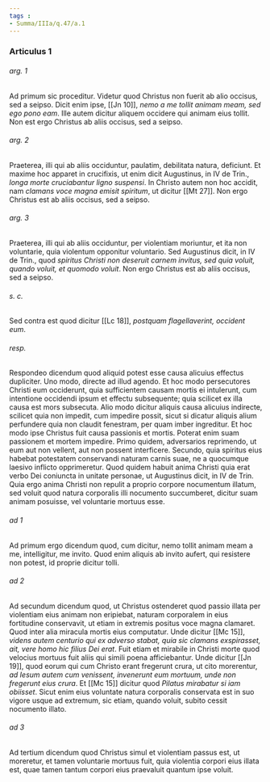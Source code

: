 ```yaml
---
tags : 
- Summa/IIIa/q.47/a.1
---
```


### Articulus 1

###### arg. 1
Ad primum sic proceditur. Videtur quod Christus non fuerit ab alio occisus, sed a seipso. Dicit enim ipse, [[Jn 10]], *nemo a me tollit animam meam, sed ego pono eam*. Ille autem dicitur aliquem occidere qui animam eius tollit. Non est ergo Christus ab aliis occisus, sed a seipso.

###### arg. 2
Praeterea, illi qui ab aliis occiduntur, paulatim, debilitata natura, deficiunt. Et maxime hoc apparet in crucifixis, ut enim dicit Augustinus, in IV de Trin., *longa morte cruciabantur ligno suspensi*. In Christo autem non hoc accidit, nam *clamans voce magna emisit spiritum*, ut dicitur [[Mt 27]]. Non ergo Christus est ab aliis occisus, sed a seipso.

###### arg. 3
Praeterea, illi qui ab aliis occiduntur, per violentiam moriuntur, et ita non voluntarie, quia violentum opponitur voluntario. Sed Augustinus dicit, in IV de Trin., quod *spiritus Christi non deseruit carnem invitus, sed quia voluit, quando voluit, et quomodo voluit*. Non ergo Christus est ab aliis occisus, sed a seipso.

###### s. c.
Sed contra est quod dicitur [[Lc 18]], *postquam flagellaverint, occident eum*.

###### resp.
Respondeo dicendum quod aliquid potest esse causa alicuius effectus dupliciter. Uno modo, directe ad illud agendo. Et hoc modo persecutores Christi eum occiderunt, quia sufficientem causam mortis ei intulerunt, cum intentione occidendi ipsum et effectu subsequente; quia scilicet ex illa causa est mors subsecuta. Alio modo dicitur aliquis causa alicuius indirecte, scilicet quia non impedit, cum impedire possit, sicut si dicatur aliquis alium perfundere quia non claudit fenestram, per quam imber ingreditur. Et hoc modo ipse Christus fuit causa passionis et mortis. Poterat enim suam passionem et mortem impedire. Primo quidem, adversarios reprimendo, ut eum aut non vellent, aut non possent interficere. Secundo, quia spiritus eius habebat potestatem conservandi naturam carnis suae, ne a quocumque laesivo inflicto opprimeretur. Quod quidem habuit anima Christi quia erat verbo Dei coniuncta in unitate personae, ut Augustinus dicit, in IV de Trin. Quia ergo anima Christi non repulit a proprio corpore nocumentum illatum, sed voluit quod natura corporalis illi nocumento succumberet, dicitur suam animam posuisse, vel voluntarie mortuus esse.

###### ad 1
Ad primum ergo dicendum quod, cum dicitur, nemo tollit animam meam a me, intelligitur, me invito. Quod enim aliquis ab invito aufert, qui resistere non potest, id proprie dicitur tolli.

###### ad 2
Ad secundum dicendum quod, ut Christus ostenderet quod passio illata per violentiam eius animam non eripiebat, naturam corporalem in eius fortitudine conservavit, ut etiam in extremis positus voce magna clamaret. Quod inter alia miracula mortis eius computatur. Unde dicitur [[Mc 15]], *videns autem centurio qui ex adverso stabat, quia sic clamans exspirasset, ait, vere homo hic filius Dei erat*. Fuit etiam et mirabile in Christi morte quod velocius mortuus fuit aliis qui simili poena afficiebantur. Unde dicitur [[Jn 19]], quod eorum qui cum Christo erant fregerunt crura, ut cito morerentur, *ad Iesum autem cum venissent, invenerunt eum mortuum, unde non fregerunt eius crura*. Et [[Mc 15]] dicitur quod *Pilatus mirabatur si iam obiisset*. Sicut enim eius voluntate natura corporalis conservata est in suo vigore usque ad extremum, sic etiam, quando voluit, subito cessit nocumento illato.

###### ad 3
Ad tertium dicendum quod Christus simul et violentiam passus est, ut moreretur, et tamen voluntarie mortuus fuit, quia violentia corpori eius illata est, quae tamen tantum corpori eius praevaluit quantum ipse voluit.

